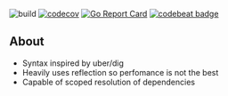 ![build](https://github.com/lebedevars/di/workflows/build/badge.svg)
[![codecov](https://codecov.io/gh/lebedevars/di/branch/master/graph/badge.svg)](https://codecov.io/gh/lebedevars/di)
[![Go Report Card](https://goreportcard.com/badge/lebedevars/di)](https://goreportcard.com/report/lebedevars/di)
[![codebeat badge](https://codebeat.co/badges/9ebc2040-753c-4184-bd9c-7f4abb7a7a3a)](https://codebeat.co/projects/github-com-lebedevars-di-master)

## About
- Syntax inspired by uber/dig
- Heavily uses reflection so perfomance is not the best
- Capable of scoped resolution of dependencies
